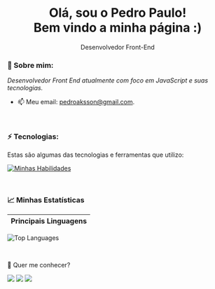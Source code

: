 <h1 align='center'>
  Olá, sou o Pedro Paulo!
  <br/>
  Bem vindo a minha página :)
</h1>

<p align='center'>
  Desenvolvedor Front-End
</p>

### 🥽 Sobre mim:

<p>
  <em>
    Desenvolvedor Front End atualmente com foco em JavaScript e suas tecnologias.
  </em>
</p>

- 📫 Meu email: pedroaksson@gmail.com.

<br/>

### ⚡ Tecnologias:

Estas são algumas das tecnologias e ferramentas que utilizo:

[![Minhas Habilidades](https://skillicons.dev/icons?i=react,ts,js,redux,styledcomponents,html,css,firebase,git,docker
)](https://skillicons.dev)

<br/>

### 📈 Minhas Estatísticas

| Principais Linguagens                                                                                                                                                                                                                                                                                                                     
| ---------------------------------------------------------------------------------------------------------------------------------------------------------------------------------- |
![Top Languages](https://github-readme-stats-one-zeta-dw0i0hkeh6.vercel.app/api/top-langs/?username=pedropleite&langs_count=10&count_private=true&hide_border=true&theme=jolly&layout=compact&cache_seconds=1800)

<br/>

💬 Quer me conhecer?

<div>
  <a href="https://www.linkedin.com/in/pedro-paulo-leite/" target="_blank"><img src="https://img.shields.io/badge/-LinkedIn-%230077B5?style=for-the-badge&logo=linkedin&logoColor=white" target="_blank"></a>
  <a href="https://api.whatsapp.com/send/?phone=%2B5587999631218&text&app_absent=0" target="_blank"><img src="https://img.shields.io/badge/WhatsApp-25D366?style=for-the-badge&logo=whatsapp&logoColor=white" target="_blank"></a>
  <a href = "mailto:pedroaksson@gmail.com"><img src="https://img.shields.io/badge/-Gmail-%23333?style=for-the-badge&logo=gmail&logoColor=white" target="_blank"></a>
</div>
<br>
  
